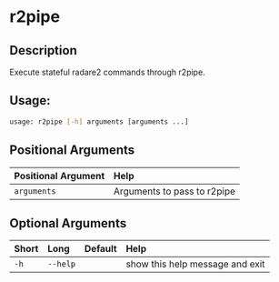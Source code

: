 



# r2pipe

## Description


Execute stateful radare2 commands through r2pipe.
## Usage:


```bash
usage: r2pipe [-h] arguments [arguments ...]

```
## Positional Arguments

|Positional Argument|Help|
| :--- | :--- |
|`arguments`|Arguments to pass to r2pipe|

## Optional Arguments

|Short|Long|Default|Help|
| :--- | :--- | :--- | :--- |
|`-h`|`--help`||show this help message and exit|
